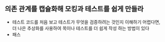 ## 의존 관계를 캡슐화해 모킹과 테스트를 쉽게 만들라

- 테스트 코드를 처음 보고 테스트가 무엇을 검증하려는 것인지 이해하기 어렵다면, 더 나은 추상화를 사용하여 목이나 테스트를 더 쉽게 작성 하는 방법이 있다
- 패스